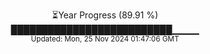 <p align="center">
⏳Year Progress (89.91 %) <br>
██████████████████████████▁▁▁▁ <br>
<sub>Updated: Mon, 25 Nov 2024 01:47:06 GMT</sub>
</p>


